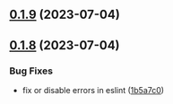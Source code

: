 ## [0.1.9](https://git.lumeweb.com/LumeWeb/relay-cfg/compare/v0.1.8...v0.1.9) (2023-07-04)

## [0.1.8](https://git.lumeweb.com/LumeWeb/relay-cfg/compare/v0.1.7...v0.1.8) (2023-07-04)


### Bug Fixes

* fix or disable errors in eslint ([1b5a7c0](https://git.lumeweb.com/LumeWeb/relay-cfg/commit/1b5a7c0605e2dcda3f379c0b61baccf0a3dfc257))
